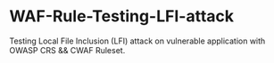 # WAF-Rule-Testing-LFI-attack
Testing Local File Inclusion (LFI)  attack on vulnerable application with OWASP CRS &amp;&amp; CWAF Ruleset. 
